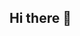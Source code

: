 ## Hi there 👋

<!--
**tanvi-agarwal09/tanvi-agarwal09** is a ✨ _special_ ✨ repository because its `README.md` (this file) appears on your GitHub profile.

Here are some ideas to get you started:

- 🔭 I’m currently working on research in AI.
- 🌱 I’m currently learning Python
- 👯 I’m looking to collaborate on fintech projects.
- 🤔 I’m looking for help with co-ops.
- 📫 How to reach me: Linkedin
- 😄 Pronouns: she/her
- ⚡ Fun fact: love traveling
-->
